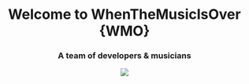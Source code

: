 <div align="center">
  	<h1>Welcome to WhenTheMusicIsOver {WMO}</h1>
	<h3>A team of developers & musicians</h3>
</div>

<div align="center" >
	<img src="https://media.giphy.com/media/0qiW1WuIJeGpk8sETT/giphy-downsized.gif" />
</div>

